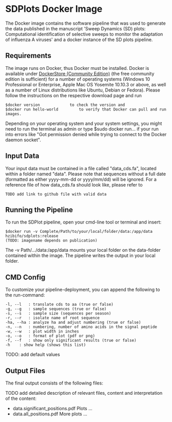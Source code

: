 # SDPlots Docker Image
The Docker image contains the software pipeline that was used to generate the data published in the manuscript 'Sweep Dynamics (SD) plots: Computational identification of selective sweeps to monitor the adaptation of influenza A viruses' and a docker instance of the SD plots pipeline.


## Requirements

The image runs on Docker, thus Docker must be installed. Docker is available under [DockerStore (Community Edition)](https://store.docker.com/search?type=edition&offering=community "Docker Store") (the free community edition is sufficient) for a number of operating systems (Windows 10 Professional or Enterprise, Apple Mac OS Yosemite 10.10.3 or above, as well as a number of Linux distributions like Ubuntu, Debian or Fedora). Please follow the instructions on the respective download page and run 

	$docker version 			to check the version and
	$docker run hello-world 		to verify that Docker can pull and run images.

Depending on your operating system and your system settings, you might need to run the terminal as admin or type $sudo docker run... if your run into errors like "Got permission denied while trying to connect to the Docker daemon socket".

## Input Data

Your input data must be contained in a file called "data_cds.fa", located within a folder named "data".
Please note that sequences without a full date (formatted as either yyyy-mm-dd or yyyy/mm/dd) will be ignored.
For a reference file of how data_cds.fa should look like, please refer to

	TODO add link to github file with valid data

## Running the Pipeline

To run the SDPlot pipeline, open your cmd-line tool or terminal and insert:

	$docker run -v Complete/Path/to/your/local/folder/data:/app/data hzibifo/sdplots:release 
	(TODO: imagename depends on publication)

The -v Path/.../data:/app/data mounts your local folder on the data-folder contained within the image. The pipeline writes the output in your local folder.

## CMD Config

To customize your pipeline-deployment, you can append the following to the run-command:

	-l, --l	  : translate cds to aa (true or false)
	-g, --g   : sample sequences (true or false)
	-s, --s   : sample size (sequences per season)
	-r, --r   : isolate name of root sequence
	-ha, --ha : analyze ha and adjust numbering (true or false)
	-n, --n   : numbering, number of amino acids in the signal peptide
	-w, --w   : plot width in inches
	-o, --o   : format of plot (pdf or png)
	-f, --f   : show only significant results (true or false)
	-h	  : show help (shows this list)
	
TODO: add default values

## Output Files

The final output consists of the following files: 

TODO add detailed description of relevant files, content and interpretation of the content:
	
* data.significant_positions.pdf		Plots ...
* data.all_positions.pdf			More plots ...



